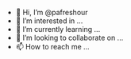 - 👋 Hi, I’m @pafreshour
- 👀 I’m interested in ...
- 🌱 I’m currently learning ...
- 💞️ I’m looking to collaborate on ...
- 📫 How to reach me ...

<!---
pafreshour/pafreshour is a ✨ special ✨ repository because its `README.md` (this file) appears on your GitHub profile.
You can click the Preview link to take a look at your changes.
--->
